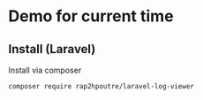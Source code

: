 Demo for current time
=======================

Install (Laravel)
-----------------
Install via composer
```
composer require rap2hpoutre/laravel-log-viewer
```
